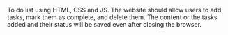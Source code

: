 To do list using HTML, CSS and JS. 
The website should allow users to add tasks, mark them as complete, and delete them.
The content or the tasks added and their status will be saved even after closing the browser. 
